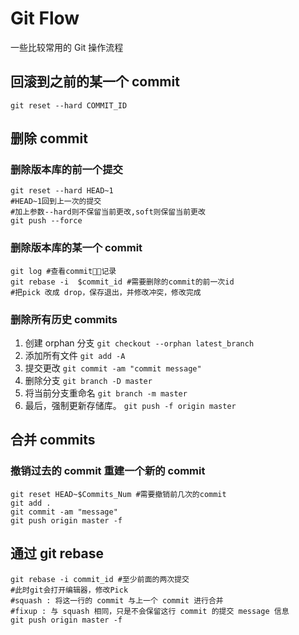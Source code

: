 # Git Flow

一些比较常用的 Git 操作流程

## 回滚到之前的某一个 commit

```git
git reset --hard COMMIT_ID
```

## 删除 commit

### 删除版本库的前一个提交

```git
git reset --hard HEAD~1
#HEAD~1回到上一次的提交
#加上参数--hard则不保留当前更改,soft则保留当前更改
git push --force
```

### 删除版本库的某一个 commit

```git
git log #查看commit记录
git rebase -i  $commit_id #需要删除的commit的前一次id
#把pick 改成 drop，保存退出，并修改冲突，修改完成
```

### 删除所有历史 commits

1. 创建 orphan 分支 `git checkout --orphan latest_branch`
2. 添加所有文件 `git add -A`
3. 提交更改 `git commit -am "commit message"`
4. 删除分支 `git branch -D master`
5. 将当前分支重命名 `git branch -m master`
6. 最后，强制更新存储库。 `git push -f origin master`

## 合并 commits

### 撤销过去的 commit 重建一个新的 commit

```git
git reset HEAD~$Commits_Num #需要撤销前几次的commit
git add .
git commit -am "message"
git push origin master -f
```

## 通过 git rebase

```git
git rebase -i commit_id #至少前面的两次提交
#此时git会打开编辑器，修改Pick
#squash : 将这一行的 commit 与上一个 commit 进行合并
#fixup : 与 squash 相同，只是不会保留这行 commit 的提交 message 信息
git push origin master -f
```






